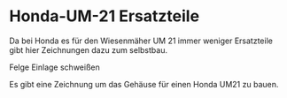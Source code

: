 # Honda-UM-21 Ersatzteile 

Da bei Honda es für den Wiesenmäher UM 21 immer weniger Ersatzteile gibt hier Zeichnungen dazu zum selbstbau.

Felge Einlage schweißen

Es gibt eine Zeichnung um das Gehäuse für einen Honda UM21 zu bauen.
